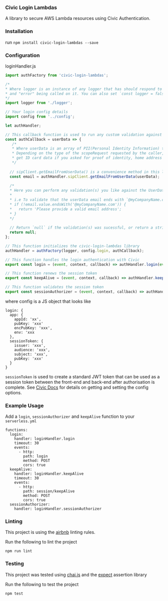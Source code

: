 ### Civic Login Lambdas

A library to secure AWS Lambda resources using Civic Authentication.

### Installation

run `npm install civic-login-lambdas --save`

### Configuration

loginHandler.js

``` javascript
import authFactory from 'civic-login-lambdas';

/*
* Where logger is an instance of any logger that has should respond to functions "warn", "info",
* and "error" being called on it. You can also set `const logger = false` to use the default `console` to log.
*/
import logger from './logger';

// Your login config details
import config from '../config';

let authHandler;

// This callback function is used to run any custom validation against the userData 
const authCallback = userData => {
   /*
   * Where userData is an array of PII(Personal Identity Information) that contains the results of the scopeRequest. 
   * Depending on the type of the scopeRequest requested by the caller, the contents will be different - e.g. you will 
   * get ID card data if you asked for proof of identity, home address data if you asked for proof of residence e.t.c.
   */
  
  // sipClient.getEmailFromUserData() is a convenience method in this library that is used to get the email address from the userData
  const email = authHandler.sipClient.getEmailFromUserData(userData);
  
  /*
  * Here you can perform any validation(s) you like against the UserData, e.g. checking the user against a database etc.
  * 
  * i.e To validate that the userData email ends with `@myCompanyName.com`
  * if (!email.value.endsWith('@myCompanyName.com')) {
  *   return 'Please provide a valid email address';
  * }
  */
  
  // Return `null` if the validation(s) was sucessful, or return a string containing an error message if the validation(s) failed
  return null;
};

// This function initializes the civic-login-lambdas library
authHandler = authFactory(logger, config.login, authCallback);

// This function handles the login authentication with Civic
export const login = (event, context, callback) => authHandler.login(event, context, callback);

// This function renews the session token
export const keepAlive = (event, context, callback) => authHandler.keepAlive(event, context, callback);

// This function validates the session token
export const sessionAuthorizer = (event, context, callback) => authHandler.sessionAuthorizer(event, context, callback);
```

where config is a JS object that looks like 

```
login: {
  app: {
    appId: 'xx',
    pubKey: 'xxx'
    encPubKey: 'xxx',
    env: 'xxx
  },   
  sessionToken: {
    issuer: 'xxx',
    audience: 'xxx',
    subject: 'xxx',
    pubKey: 'xxx'
  }
}
```
`sessionToken` is used to create a standard JWT token that can be used as a session token between the front-end and back-end
after authorisation is complete. 
See [Civic Docs](https://docs.civic.com/#GettingStarted) for details on getting and setting the config options.

### Example Usage

 Add a `login`, `sessionAuthorizer` and `keepAlive` function to your `serverless.yml`
 
 ```
 functions:
   login:
     handler: loginHandler.login
     timeout: 30
     events:
       - http:
         path: login
         method: POST
         cors: true
   keepAlive:
     handler: loginHandler.keepAlive
     timeout: 30
     events:
       - http:
         path: session/keepAlive
         method: POST
         cors: true
   sessionAuthorizer:
     handler: loginHandler.sessionAuthorizer
 ```

### Linting 

This project is using the [airbnb](https://github.com/airbnb/javascript) linting rules.

Run the following to lint the project
```
npm run lint
```

### Testing

This project was tested using [chai.js](http://www.chaijs.com/) and the [expect](http://www.chaijs.com/api/bdd/) assertion library

Run the following to test the project
```
npm test
```
